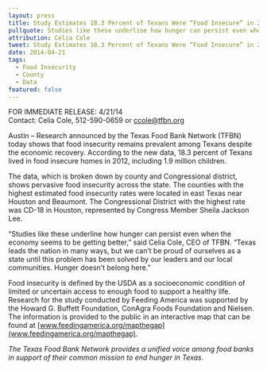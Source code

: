 ```yaml
---
layout: press
title: Study Estimates 18.3 Percent of Texans Were “Food Insecure” in 2012
pullquote: Studies like these underline how hunger can persist even when the economy seems to be getting better.
attribution: Celia Cole
tweet: Study Estimates 18.3 Percent of Texans Were “Food Insecure” in 2012
date: 2014-04-21
tags:
  - Food Insecurity
  - County
  - Data
featured: false
---
```


FOR IMMEDIATE RELEASE: 4/21/14   
Contact: Celia Cole, 512-590-0659 or ccole@tfbn.org

Austin – Research announced by the Texas Food Bank Network (TFBN) today shows that food insecurity remains prevalent among Texans despite the economic recovery. According to the new data, 18.3 percent of Texans lived in food insecure homes in 2012, including 1.9 million children.

The data, which is broken down by county and Congressional district, shows pervasive food insecurity across the state. The counties with the highest estimated food insecurity rates were located in east Texas near Houston and Beaumont. The Congressional District with the highest rate was CD-18 in Houston, represented by Congress Member Sheila Jackson Lee.

“Studies like these underline how hunger can persist even when the economy seems to be getting better,” said Celia Cole, CEO of TFBN. “Texas leads the nation in many ways, but we can’t be proud of ourselves as a state until this problem has been solved by our leaders and our local communities. Hunger doesn’t belong here.”

Food insecurity is defined by the USDA as a socioeconomic condition of limited or uncertain access to enough food to support a healthy life. Research for the study conducted by Feeding America was supported by the Howard G. Buffett Foundation, ConAgra Foods Foundation and Nielsen. The information is provided to the public in an interactive map that can be found at [www.feedingamerica.org/mapthegap](www.feedingamerica.org/mapthegap).

*The Texas Food Bank Network provides a unified voice among food banks in support of their common mission to end hunger in Texas.*

##

